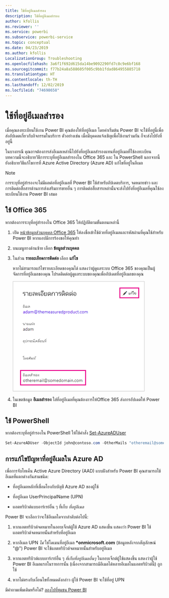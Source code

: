 ```yaml
---
title: ใช้ที่อยู่อีเมลสำรอง
description: ใช้ที่อยู่อีเมลสำรอง
author: kfollis
ms.reviewer: ''
ms.service: powerbi
ms.subservice: powerbi-service
ms.topic: conceptual
ms.date: 04/23/2019
ms.author: kfollis
LocalizationGroup: Troubleshooting
ms.openlocfilehash: 3a6f1f692d615da14be9092290fd7c8c9e6bf168
ms.sourcegitcommit: f77b24a8a588605f005c9bb1fdad864955885718
ms.translationtype: HT
ms.contentlocale: th-TH
ms.lasthandoff: 12/02/2019
ms.locfileid: "74698658"
---
```

# <a name="use-an-alternate-email-address"></a>ใช้ที่อยู่อีเมลสำรอง

เมื่อคุณลงทะเบียนใช้งาน Power BI คุณต้องให้ที่อยู่อีเมล โดยค่าเริ่มต้น Power BI จะใช้ที่อยู่นี้เพื่อส่งอัปเดตเกี่ยวกับกิจกรรมในบริการ ตัวอย่างเช่น เมื่อมีบุคคลแจ้งเชิญเพื่อใช้งานร่วมกัน ก็จะส่งไปยังที่อยู่นี้

ในบางกรณี คุณอาจต้องการส่งอีเมลเหล่านี้ไปยังที่อยู่อีเมลสำรองแทนที่อยู่อีเมลที่ใช้ลงทะเบียน บทความนี้จะอธิบายวิธีการระบุที่อยู่อีเมลสำรองใน Office 365 และ ใน PowerShell นอกจากนี้ยังอธิบายวิธีแก้ไขการที่ Azure Active Directory (Azure AD) แก้ไขที่อยู่ในอีเมล

> [!NOTE]
> การระบุที่อยู่สำรองจะไม่มีผลต่อที่อยู่อีเมลที่ Power BI ใช้สำหรับอัปเดตบริการ, จดหมายข่าว และการติดต่อสื่อสารด้านการส่งเสริมการขายอื่น ๆ การติดต่อสื่อสารเหล่านั้นจะส่งไปยังที่อยู่อีเมลที่คุณใช้ลงทะเบียนใช้งาน Power BI เสมอ

## <a name="use-office-365"></a>ใช้ Office 365

หากต้องการระบุที่อยู่สำรองใน Office 365 ให้ปฏิบัติตามขั้นตอนเหล่านี้

1. เปิด [หน้าข้อมูลส่วนบุคคล Office 365](https://portal.office.com/account/#personalinfo) ให้ลงชื่อเข้าใช้ด้วยที่อยู่อีเมลและรหัสผ่านที่คุณใช้สำหรับ Power BI หากแอปมีการร้องขอให้คุณทำ

1. บนเมนูทางด้านซ้าย เลือก **ข้อมูลส่วนบุคคล**

1. ในส่วน **รายละเอียดการติดต่อ** เลือก **แก้ไข**

    หากไม่สามารถแก้ไขรายละเอียดของคุณได้ แสดงว่าผู้ดูแลระบบ Office 365 ของคุณเป็นผู้จัดการที่อยู่อีเมลของคุณ โปรดติดต่อผู้ดูแลระบบของคุณเพื่ออัปเดตที่อยู่อีเมลของคุณ

    ![รายละเอียดการติดต่อ](media/service-admin-alternate-email-address-for-power-bi/contact-details.png)

1. ในเขตข้อมูล **อีเมลสำรอง** ใส่ที่อยู่อีเมลที่คุณต้องการให้Office 365 ส่งการอัปเดตให้ Power BI

## <a name="use-powershell"></a>ใช้ PowerShell

หากต้องระบุที่อยู่สำรองใน PowerShell ให้ใช้คำสั่ง [Set-AzureADUser](/powershell/module/azuread/set-azureaduser/)

```powershell
Set-AzureADUser -ObjectId john@contoso.com -OtherMails "otheremail@somedomain.com"
```

## <a name="email-address-resolution-in-azure-ad"></a>การแก้ไขปัญหาที่อยู่อีเมลใน Azure AD

เพื่อการจับโทเค็น Active Azure Directory (AAD) แบบฝังสำหรับ Power BI คุณสามารถใช้อีเมลที่แตกต่างกันสามชนิด:

* ที่อยู่อีเมลหลักที่เชื่อมโยงกับบัญชี Azure AD ของผู้ใช้

* ที่อยู่อีเมล UserPrincipalName (UPN)

* แอตทริบิวต์แบบอาร์เรย์อื่น ๆ ที่เก็บ *ที่อยู่อีเมล*

Power BI จะเลือกว่าจะใช้อีเมลใดจากลำดับต่อไปนี้:

1. หากแอตทริบิวต์จดหมายในออบเจ็กต์ผู้ใช้ Azure AD แสดงขึ้น แสดงว่า Power BI ใช้แอตทริบิวต์จดหมายนั้นสำหรับที่อยู่อีเมล

1. หากอีเมล UPN *ไม่* ใช่โดเมนที่อยู่อีเมล **\*onmicrosoft.com** (ข้อมูลหลังจากสัญลักษณ์ "\@") Power BI จะใช้แอตทริบิวต์จดหมายนั้นสำหรับอยู่อีเมล

1. หากแอตทริบิวต์แบบอาร์เรย์อื่น ๆ *ที่เก็บที่อยู่อีเมลอื่นๆ*  ในออบเจ็กต์ผู้ใช้แสดงขึ้น แสดงว่าผู้ใช้ Power BI อีเมลแรกในรายการนั้น (เนื่องจากสามารถมีอีเมลได้หลายอีเมลในแอตทริบิวต์นี้) ถูกใช้

1. หากไม่ตรงกับเงื่อนไขทั้งหมดดังกล่าว ผู้ใช้ Power BI จะใช้ที่อยู่ UPN

มีคำถามเพิ่มเติมหรือไม่? [ลองไปที่ชุมชน Power BI](https://community.powerbi.com/)